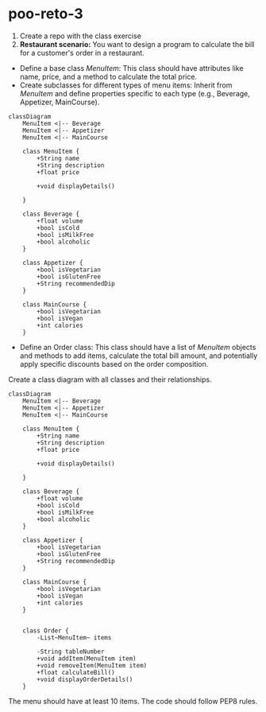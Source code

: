 # poo-reto-3
1. Create a repo with the class exercise
2. **Restaurant scenario:** You want to design a program to calculate the bill for a customer's order in a restaurant.
- Define a base class *MenuItem*: This class should have attributes like name, price, and a method to calculate the total price.
- Create subclasses for different types of menu items: Inherit from *MenuItem* and define properties specific to each type (e.g., Beverage, Appetizer, MainCourse).

```mermaid
classDiagram
    MenuItem <|-- Beverage
    MenuItem <|-- Appetizer
    MenuItem <|-- MainCourse

    class MenuItem {
        +String name
        +String description
        +float price

        +void displayDetails()

    }

    class Beverage {
        +float volume
        +bool isCold
        +bool isMilkFree
        +bool alcoholic
    }

    class Appetizer {
        +bool isVegetarian
        +bool isGlutenFree
        +String recommendedDip
    }

    class MainCourse {
        +bool isVegetarian
        +bool isVegan
        +int calories
    }
``` 

- Define an Order class: This class should have a list of *MenuItem* objects and methods to add items, calculate the total bill amount, and potentially apply specific discounts based on the order composition.

Create a class diagram with all classes and their relationships.
```mermaid
classDiagram
    MenuItem <|-- Beverage
    MenuItem <|-- Appetizer
    MenuItem <|-- MainCourse

    class MenuItem {
        +String name
        +String description
        +float price

        +void displayDetails()

    }

    class Beverage {
        +float volume
        +bool isCold
        +bool isMilkFree
        +bool alcoholic
    }

    class Appetizer {
        +bool isVegetarian
        +bool isGlutenFree
        +String recommendedDip
    }

    class MainCourse {
        +bool isVegetarian
        +bool isVegan
        +int calories
    }


    class Order {
        -List~MenuItem~ items
        
        -String tableNumber
        +void addItem(MenuItem item)
        +void removeItem(MenuItem item)
        +float calculateBill()
        +void displayOrderDetails()
    }
```

The menu should have at least 10 items.
The code should follow PEP8 rules.
